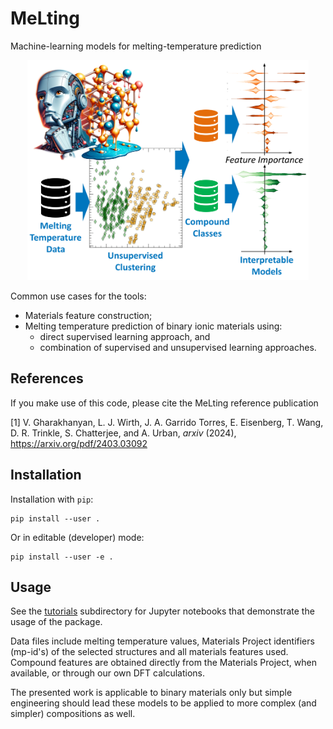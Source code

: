 # MeLting
Machine-learning models for melting-temperature prediction

<p align="center">
<img width="450" src="./melting_figure.svg" />
</p>
    
Common use cases for the tools:

* Materials feature construction;
* Melting temperature prediction of binary ionic materials using:
    * direct supervised learning approach, and
    * combination of supervised and unsupervised learning approaches.

## References

If you make use of this code, please cite the MeLting reference publication

[1] V. Gharakhanyan, L. J. Wirth, J. A. Garrido Torres, E. Eisenberg, T. Wang, D. R. Trinkle, S. Chatterjee, and A. Urban, *arxiv* (2024), https://arxiv.org/pdf/2403.03092

## Installation

Installation with `pip`:

```
pip install --user .
```

Or in editable (developer) mode:

```
pip install --user -e .
```

## Usage

See the [tutorials](./tutorials) subdirectory for Jupyter notebooks that demonstrate the usage of the package. 

Data files include melting temperature values, Materials Project identifiers (mp-id's) of the selected structures and all materials features used. Compound features are obtained directly from the Materials Project, when available, or through our own DFT calculations.

The presented work is applicable to binary materials only but simple engineering should lead these models to be applied to more complex (and simpler) compositions as well.

